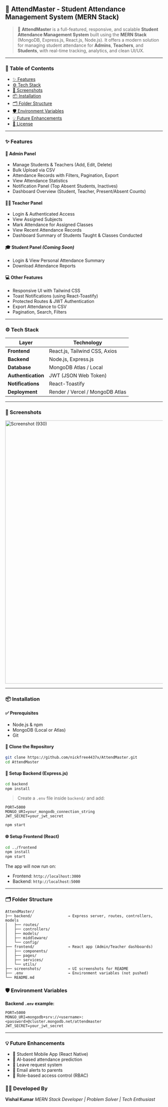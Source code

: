 ## 📘 AttendMaster - Student Attendance Management System (MERN Stack)

> 🚀 **AttendMaster** is a full-featured, responsive, and scalable **Student Attendance Management System** built using the **MERN Stack** (MongoDB, Express.js, React.js, Node.js). It offers a modern solution for managing student attendance for **Admins**, **Teachers**, and **Students**, with real-time tracking, analytics, and clean UI/UX.

---

### 📂 Table of Contents

* [✨ Features](#-features)
* [⚙️ Tech Stack](#️-tech-stack)
* [📸 Screenshots](#-screenshots)
* [📦 Installation](#-installation)
* [🗂 Folder Structure](#-folder-structure)
* [🛡️ Environment Variables](#️-environment-variables)
* [💡 Future Enhancements](#-future-enhancements)
* [📑 License](#-license)

---

### ✨ Features

#### 🔐 Admin Panel

* Manage Students & Teachers (Add, Edit, Delete)
* Bulk Upload via CSV
* Attendance Records with Filters, Pagination, Export
* View Attendance Statistics
* Notification Panel (Top Absent Students, Inactives)
* Dashboard Overview (Student, Teacher, Present/Absent Counts)

#### 🧑‍🏫 Teacher Panel

* Login & Authenticated Access
* View Assigned Subjects
* Mark Attendance for Assigned Classes
* View Recent Attendance Records
* Dashboard Summary of Students Taught & Classes Conducted

#### 🎓 Student Panel *(Coming Soon)*

* Login & View Personal Attendance Summary
* Download Attendance Reports

#### 💻 Other Features

* Responsive UI with Tailwind CSS
* Toast Notifications (using React-Toastify)
* Protected Routes & JWT Authentication
* Export Attendance to CSV
* Pagination, Search, Filters

---

### ⚙️ Tech Stack

| Layer              | Technology                      |
| ------------------ | ------------------------------- |
| **Frontend**       | React.js, Tailwind CSS, Axios   |
| **Backend**        | Node.js, Express.js             |
| **Database**       | MongoDB Atlas / Local           |
| **Authentication** | JWT (JSON Web Token)            |
| **Notifications**  | React-Toastify                  |
| **Deployment**     | Render / Vercel / MongoDB Atlas |

---

### 📸 Screenshots

<img width="1892" height="838" alt="Screenshot (930)" src="https://github.com/user-attachments/assets/366d7854-c74d-490b-b25d-664cc6cc6ad7" />

---

### 📦 Installation

#### ✅ Prerequisites

* Node.js & npm
* MongoDB (Local or Atlas)
* Git

#### 📁 Clone the Repository

```bash
git clone https://github.com/nickfree4437x/AttendMaster.git
cd AttendMaster
```

#### 🔧 Setup Backend (Express.js)

```bash
cd backend
npm install
```

> Create a `.env` file inside `backend/` and add:

```
PORT=5000
MONGO_URI=your_mongodb_connection_string
JWT_SECRET=your_jwt_secret
```

```bash
npm start
```

#### 🌐 Setup Frontend (React)

```bash
cd ../frontend
npm install
npm start
```

The app will now run on:

* Frontend: `http://localhost:3000`
* Backend: `http://localhost:5000`

---

### 🗂 Folder Structure

```
AttendMaster/
├── backend/                → Express server, routes, controllers, models
│   ├── routes/
│   ├── controllers/
│   ├── models/
│   ├── middleware/
│   └── config/
├── frontend/               → React app (Admin/Teacher dashboards)
│   ├── components/
│   ├── pages/
│   ├── services/
│   └── utils/
├── screenshots/            → UI screenshots for README
├── .env                    → Environment variables (not pushed)
└── README.md
```

### 🛡️ Environment Variables

**Backend `.env` example:**

```
PORT=5000
MONGO_URI=mongodb+srv://<username>:<password>@cluster.mongodb.net/attendmaster
JWT_SECRET=your_jwt_secret
```

---

### 💡 Future Enhancements

* 📲 Student Mobile App (React Native)
* 🧠 AI-based attendance prediction
* 📝 Leave request system
* 📧 Email alerts to parents
* 🔐 Role-based access control (RBAC)


### 🙋‍♂️ Developed By

**Vishal Kumar**
*MERN Stack Developer | Problem Solver | Tech Enthusiast*

